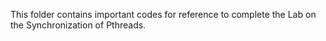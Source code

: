 This folder contains important codes for reference to complete the Lab on the Synchronization of Pthreads.
